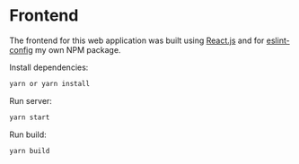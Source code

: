 # Frontend

The frontend for this web application was built using [React.js](https://reactjs.org/) and for [eslint-config](https://github.com/endormi/eslint-config-endormi) my own NPM package.

Install dependencies:

```sh
yarn or yarn install
```

Run server:

```sh
yarn start
```

Run build:

```sh
yarn build
```
